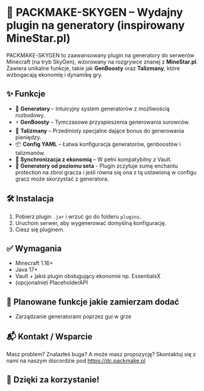 # 🌌 PACKMAKE-SKYGEN – Wydajny plugin na generatory (inspirowany MineStar.pl)

PACKMAKE-SKYGEN to zaawansowany plugin na generatory do serwerów Minecraft (na tryb SkyGen), wzorowany na rozgrywce znanej z **MineStar.pl**. Zawiera unikalne funkcje, takie jak **GenBoosty** oraz **Talizmany**, które wzbogacają ekonomię i dynamikę gry.

## ✨ Funkcje

- 🔨 **Generatory** – Intuicyjny system generatorów z możliwością rozbudowy.
- ⚡ **GenBoosty** – Tymczasowe przyspieszenia generowania surowców.
- 🔮 **Talizmany** – Przedmioty specjalne dające bonus do generowania pieniędzy.
- 📦 **Config YAML** – Łatwa konfiguracja generatorów, genboostów i talizmanów.
- 🔄 **Synchronizacja z ekonomią** – W pełni kompatybilny z Vault.
- 🚀 **Generatory od poziomu seta** - Plugin zczytuje sumę enchantu protection na zbroi gracza i jeśli równa się ona z tą ustawioną w configu gracz może skorzystać z generatora.

## 🛠️ Instalacja

1. Pobierz plugin `.jar` i wrzuć go do folderu `plugins`.
2. Uruchom serwer, aby wygenerować domyślną konfigurację.
3. Ciesz się pluginem.

## ✅ Wymagania
- Minecraft 1.16+
- Java 17+
- Vault + jakiś plugin obsługujący ekonomie np. EssentialsX
- (opcjonalnie) PlaceholderAPI

## 🧩 Planowane funkcje jakie zamierzam dodać
- Zarządzanie generatorami poprzez gui w grze

## 📬 Kontakt / Wsparcie
Masz problem? Znalazłeś buga? A może masz propozycję?
Skontaktuj się z nami na naszym discordzie pod https://dc.packmake.pl

## 💙 Dzięki za korzystanie!


